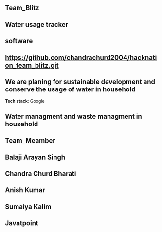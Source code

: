 ## Team_Blitz
## Water usage tracker


## software



## https://github.com/chandrachurd2004/hacknation_team_blitz.git


## We are planing for sustainable development and conserve the usage of water in household








**Tech stack**: Google

 

## Water managment and waste managment in household 


## Team_Meamber
## Balaji Arayan Singh
## Chandra Churd Bharati
## Anish Kumar
## Sumaiya Kalim



## Javatpoint

